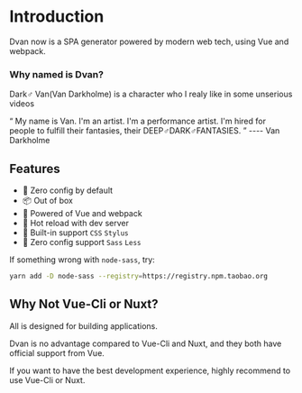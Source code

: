# Introduction
Dvan now is a SPA generator powered by modern web tech, using Vue and webpack.

### Why named is Dvan?

Dark♂ Van(Van Darkholme) is a character who I realy like in some unserious videos

“ My name is Van. I'm an artist. I'm a performance artist. I'm hired for people to fulfill their fantasies, their DEEP♂DARK♂FANTASIES.  ” ---- Van Darkholme

## Features
- 🚀 Zero config by default
- 📦 Out of box
- 💪 Powered of Vue and webpack
- 🔧 Hot reload with dev server
- 🔗 Built-in support `CSS` `Stylus`
- 🔨 Zero config support `Sass` `Less`

If something wrong with `node-sass`, try:
```bash
yarn add -D node-sass --registry=https://registry.npm.taobao.org
```

## Why Not Vue-Cli or Nuxt?
All is designed for building applications.

Dvan is no advantage compared to Vue-Cli and Nuxt, and they both have official support from Vue.

If you want to have the best development experience, highly recommend to use Vue-Cli or Nuxt.